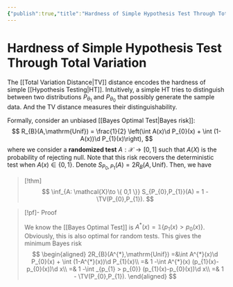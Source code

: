 ```yaml
---
{"publish":true,"title":"Hardness of Simple Hypothesis Test Through Total Variation","created":"2025-05-27T23:43:04","modified":"2025-05-28T00:30:58","cssclasses":"","state":"done","sup":["[[Hypothesis Testing]]"],"aliases":null,"type":"note","related":["[[Total Variation Distance]]"]}
---
```



# Hardness of Simple Hypothesis Test Through Total Variation

The [[Total Variation Distance\|TV]] distance encodes the hardness of simple [[Hypothesis Testing\|HT]].
Intuitively, a simple HT tries to distinguish between two distributions $P_{\theta_{1}}$ and $P_{\theta_{0}}$ that possibly generate the sample data. And the TV distance measures their distinguishability.

Formally, consider an unbiased [[Bayes Optimal Test\|Bayes risk]]:
$$
R_{B}(A,\mathrm{Unif}) = \frac{1}{2} \left(\int A(x)\d P_{0}(x) + \int (1-A(x))\d P_{1}(x)\right),
$$
where we consider a **randomized test** $A: \mathcal{X} \to [0,1]$ such that $A(X)$ is the probability of rejecting null. Note that this risk recovers the deterministic test when $A(x) \in \{0,1\}$.
Denote $S_{P_{0},P_{1}}(A) = 2R_{B}(A,\mathrm{Unif})$.
Then, we have

> [!thm]
> $$
> \inf_{A: \mathcal{X}\to \{ 0,1 \}} S_{P_{0},P_{1}}(A) = 1 - \TV(P_{0},P_{1}).
> $$

> [!pf]- Proof
>
> We know the [[Bayes Optimal Test]] is $A^{*}(x) = \mathbb{1} \{ p_{1}(x) > p_{0}(x) \}$. Obviously, this is also optimal for random tests.
> This gives the minimum Bayes risk
> $$
> \begin{aligned}
> 2R_{B}(A^{*},\mathrm{Unif}) =&\int A^{*}(x)\d P_{0}(x) + \int (1-A^{*}(x))\d P_{1}(x)\\
> =& 1 -\int A^{*}(x) (p_{1}(x)-p_{0}(x))\d x\\
> =& 1 -\int _{p_{1} > p_{0}} (p_{1}(x)-p_{0}(x))\d x\\
> =& 1 - \TV(P_{0},P_{1}).
> \end{aligned}
> $$
